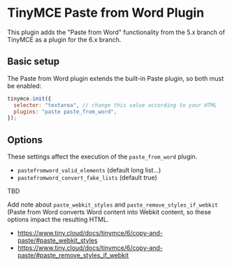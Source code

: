 # TinyMCE Paste from Word Plugin

This plugin adds the "Paste from Word" functionality from the 5.x branch of TinyMCE as a plugin for the 6.x branch.

## Basic setup

The Paste from Word plugin extends the built-in Paste plugin, so both must be enabled:

```js
tinymce.init({
  selector: "textarea", // change this value according to your HTML
  plugins: "paste paste_from_word",
});
```

## Options

These settings affect the execution of the `paste_from_word` plugin.

- `pastefromword_valid_elements` (default long list...)
- `pastefromword_convert_fake_lists` (default true)

TBD

Add note about `paste_webkit_styles` and `paste_remove_styles_if_webkit` (Paste from Word converts Word content into Webkit content, so these options impact the resulting HTML.

- https://www.tiny.cloud/docs/tinymce/6/copy-and-paste/#paste_webkit_styles
- https://www.tiny.cloud/docs/tinymce/6/copy-and-paste/#paste_remove_styles_if_webkit
